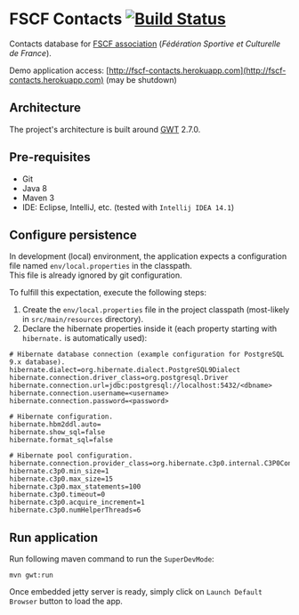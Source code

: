 # FSCF Contacts [![Build Status](https://travis-ci.org/denis-colliot/fscf-contacts.svg?branch=develop)](https://travis-ci.org/denis-colliot/fscf-contacts)

Contacts database for [FSCF association](http://www.fscf.asso.fr) (*Fédération Sportive et Culturelle de France*).

Demo application access: [http://fscf-contacts.herokuapp.com](http://fscf-contacts.herokuapp.com) (may be shutdown)

## Architecture
The project's architecture is built around [GWT](http://www.gwtproject.org) 2.7.0.

## Pre-requisites
* Git
* Java 8
* Maven 3
* IDE: Eclipse, IntelliJ, etc. (tested with `Intellij IDEA 14.1`)

## Configure persistence
In development (local) environment, the application expects a configuration file named `env/local.properties` in the classpath.  
This file is already ignored by git configuration.

To fulfill this expectation, execute the following steps:
 1. Create the `env/local.properties` file in the project classpath (most-likely in `src/main/resources` directory).
 2. Declare the hibernate properties inside it (each property starting with `hibernate.` is automatically used):
 ```
 # Hibernate database connection (example configuration for PostgreSQL 9.x database).
 hibernate.dialect=org.hibernate.dialect.PostgreSQL9Dialect
 hibernate.connection.driver_class=org.postgresql.Driver
 hibernate.connection.url=jdbc:postgresql://localhost:5432/<dbname>
 hibernate.connection.username=<username>
 hibernate.connection.password=<password>
 
 # Hibernate configuration.
 hibernate.hbm2ddl.auto=
 hibernate.show_sql=false
 hibernate.format_sql=false
 
 # Hibernate pool configuration.
 hibernate.connection.provider_class=org.hibernate.c3p0.internal.C3P0ConnectionProvider
 hibernate.c3p0.min_size=1
 hibernate.c3p0.max_size=15
 hibernate.c3p0.max_statements=100
 hibernate.c3p0.timeout=0
 hibernate.c3p0.acquire_increment=1
 hibernate.c3p0.numHelperThreads=6
 ```

## Run application

Run following maven command to run the `SuperDevMode`:
```
mvn gwt:run
```

Once embedded jetty server is ready, simply click on `Launch Default Browser` button to load the app.
